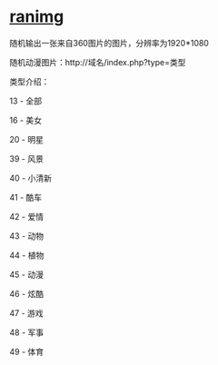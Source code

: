 # [ranimg](https://github.com/ahaqcxz/api/ran360img#ranimg)
随机输出一张来自360图片的图片，分辨率为1920*1080

随机动漫图片：http://域名/index.php?type=类型

类型介绍：

13 - 全部

16 - 美女

20 - 明星

39 - 风景

40 - 小清新

41 - 酷车

42 - 爱情

43 - 动物

44 - 植物

45 - 动漫

46 - 炫酷

47 - 游戏

48 - 军事

49 - 体育
